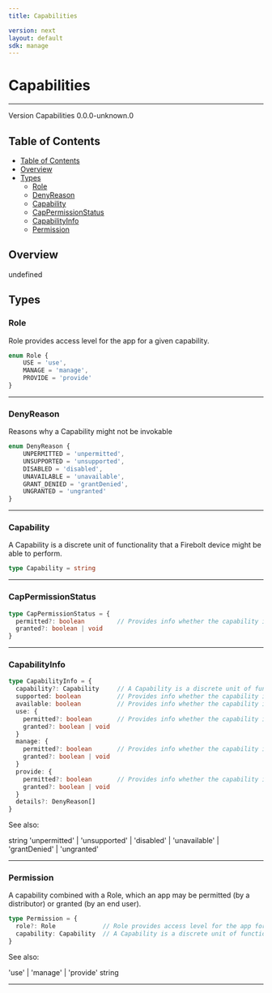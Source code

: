 ```yaml
---
title: Capabilities

version: next
layout: default
sdk: manage
---
```


# Capabilities
---
Version Capabilities 0.0.0-unknown.0

## Table of Contents
   - [Table of Contents](#table-of-contents)
   - [Overview](#overview)
   - [Types](#types)
     - [Role](#role)
     - [DenyReason](#denyreason)
     - [Capability](#capability)
     - [CapPermissionStatus](#cappermissionstatus)
     - [CapabilityInfo](#capabilityinfo)
     - [Permission](#permission)


## Overview
 undefined

## Types

### Role

Role provides access level for the app for a given capability.

```typescript
enum Role {
	USE = 'use',
	MANAGE = 'manage',
	PROVIDE = 'provide'
}

```



---
### DenyReason

Reasons why a Capability might not be invokable

```typescript
enum DenyReason {
	UNPERMITTED = 'unpermitted',
	UNSUPPORTED = 'unsupported',
	DISABLED = 'disabled',
	UNAVAILABLE = 'unavailable',
	GRANT_DENIED = 'grantDenied',
	UNGRANTED = 'ungranted'
}

```



---
### Capability

A Capability is a discrete unit of functionality that a Firebolt device might be able to perform.

```typescript
type Capability = string
```



---
### CapPermissionStatus



```typescript
type CapPermissionStatus = {
  permitted?: boolean         // Provides info whether the capability is permitted
  granted?: boolean | void
}
```



---
### CapabilityInfo



```typescript
type CapabilityInfo = {
  capability?: Capability     // A Capability is a discrete unit of functionality that a Firebolt device might be able to perform.
  supported: boolean          // Provides info whether the capability is supported
  available: boolean          // Provides info whether the capability is available
  use: {
    permitted?: boolean       // Provides info whether the capability is permitted
    granted?: boolean | void
  }
  manage: {
    permitted?: boolean       // Provides info whether the capability is permitted
    granted?: boolean | void
  }
  provide: {
    permitted?: boolean       // Provides info whether the capability is permitted
    granted?: boolean | void
  }
  details?: DenyReason[]
}
```

See also: 

string
'unpermitted' | 'unsupported' | 'disabled' | 'unavailable' | 'grantDenied' | 'ungranted'

---
### Permission

A capability combined with a Role, which an app may be permitted (by a distributor) or granted (by an end user).

```typescript
type Permission = {
  role?: Role             // Role provides access level for the app for a given capability.
  capability: Capability  // A Capability is a discrete unit of functionality that a Firebolt device might be able to perform.
}
```

See also: 

'use' | 'manage' | 'provide'
string

---